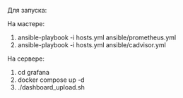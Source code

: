 Для запуска:

На мастере:
1. ansible-playbook -i hosts.yml ansible/prometheus.yml
2. ansible-playbook -i hosts.yml ansible/cadvisor.yml

На сервере:
1. cd grafana
2. docker compose up -d
3. ./dashboard_upload.sh